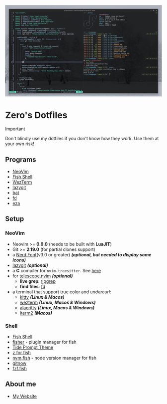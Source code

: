 <img src="assets/top_banner.png" alt="Screenshot">

# Zero's Dotfiles

> [!IMPORTANT]
> Don't blindly use my dotfiles if you don't know how they work. Use them at your own risk!

## Programs

- [NeoVim](https://github.com/neovim/neovim)
- [Fish Shell](https://github.com/fish-shell/fish-shell)
- [WezTerm](https://github.com/wez/wezterm)
- [lazygit](https://github.com/jesseduffield/lazygit)
- [bat](https://github.com/sharkdp/bat)
- [fd](https://github.com/sharkdp/fd)
- [eza](https://github.com/eza-community/eza)

## Setup

### NeoVim

- Neovim >= **0.9.0** (needs to be built with **LuaJIT**)
- Git >= **2.19.0** (for partial clones support)
- a [Nerd Font](https://www.nerdfonts.com/)(v3.0 or greater) **_(optional, but needed to display some icons)_**
- [lazygit](https://github.com/jesseduffield/lazygit) **_(optional)_**
- a **C** compiler for `nvim-treesitter`. See [here](https://github.com/nvim-treesitter/nvim-treesitter#requirements)
- for [telescope.nvim](https://github.com/nvim-telescope/telescope.nvim) **_(optional)_**
  - **live grep**: [ripgrep](https://github.com/BurntSushi/ripgrep)
  - **find files**: [fd](https://github.com/sharkdp/fd)
- a terminal that support true color and _undercurl_:
  - [kitty](https://github.com/kovidgoyal/kitty) **_(Linux & Macos)_**
  - [wezterm](https://github.com/wez/wezterm) **_(Linux, Macos & Windows)_**
  - [alacritty](https://github.com/alacritty/alacritty) **_(Linux, Macos & Windows)_**
  - [iterm2](https://iterm2.com/) **_(Macos)_**

### Shell

- [Fish Shell](https://github.com/fish-shell/fish-shell)
- [fisher](https://github.com/jorgebucaran/fisher) - plugin manager for fish
- [Tide Prompt Theme](https://github.com/IlanCosman/tide)
- [z for fish](https://github.com/jethrokuan/z)
- [nvm.fish](https://github.com/jorgebucaran/nvm.fish) - node version manager for fish
- [gitnow](https://github.com/joseluisq/gitnow)
- [fzf.fish](https://github.com/PatrickF1/fzf.fish)

## About me

- [My Website](https://kostyazero.com)
